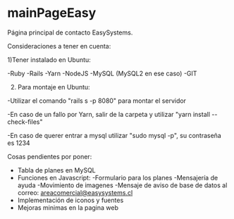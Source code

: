 # mainPageEasy
Página principal de contacto EasySystems. 

Consideraciones a tener en cuenta: 

1)Tener instalado en Ubuntu:

-Ruby
-Rails
-Yarn
-NodeJS
-MySQL (MySQL2 en ese caso)
-GIT

2) Para montaje en Ubuntu:

-Utilizar el comando "rails s -p 8080" para montar el servidor

-En caso de un fallo por Yarn, salir de la carpeta y utilizar "yarn install --check-files"

-En caso de querer entrar a mysql utilizar "sudo mysql -p", su contraseña es 1234


Cosas pendientes por poner:

- Tabla de planes en MySQL
- Funciones en Javascript:
	-Formulario para los planes
	-Mensajería de ayuda
	-Movimiento de imagenes
	-Mensaje de aviso de base de datos al correo: areacomercial@easysystems.cl
- Implementación de iconos y fuentes
- Mejoras minimas en la pagina web